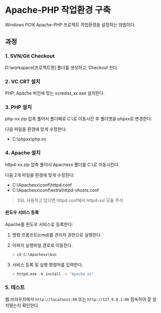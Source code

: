 # Apache-PHP 작업환경 구축

Windows PC에 Apache-PHP 프로젝트 작업환경을 설정하는 방법이다.

## 과정

### 1. SVN/Git Checkout

D:\workspace\[프로젝트명] 폴더를 생성하고, Checkout 한다.

### 2. VC CRT 설치

PHP, Apache 버전에 맞는 vcredist_xx.exe 설치한다.

### 3. PHP 설치

php-xx.zip 압축 풀어서 폴더째로 C:\로 이동시킨 후 폴더명을 phpxx로 변경한다.

다음 파일을 환경에 맞게 수정한다:

- C:\phpxx\php.ini

### 4. Apache 설치

httpd-xx.zip 압축 풀어서 Apachexx 폴더를 C:\로 이동시킨다.

다음 2개 파일을 환경에 맞게 수정한다:

- C:\Apachexx\conf\httpd.conf
- C:\Apachexx\conf\extra\httpd-vhosts.conf

> SSL 사용하고 있으면 httpd.conf에서 httpd-ssl 모듈 주석 

#### 윈도우 서비스 등록

Apache를 윈도우 서비스로 등록한다:

1. 명령 프롬프트(cmd)를 관리자 권한으로 실행한다.

2. 아파치 실행파일 경로로 이동한다.

   ```bash
   > cd C:\Apachexx\bin
   ```

3. 서비스 등록 및 실행 명령어를 입력한다.

   ```bash
   > httpd.exe -k install -n "Apache xx"
   ```

### 5. 테스트

웹 브라우저에서 `http://localhost:80` 또는 `http://127.0.0.1:80` 접속하여 잘 설치됐는지 확인한다.
